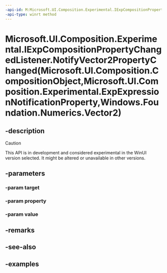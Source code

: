 ```yaml
---
-api-id: M:Microsoft.UI.Composition.Experimental.IExpCompositionPropertyChangedListener.NotifyVector2PropertyChanged(Microsoft.UI.Composition.CompositionObject,Microsoft.UI.Composition.Experimental.ExpExpressionNotificationProperty,Windows.Foundation.Numerics.Vector2)
-api-type: winrt method
---
```


# Microsoft.UI.Composition.Experimental.IExpCompositionPropertyChangedListener.NotifyVector2PropertyChanged(Microsoft.UI.Composition.CompositionObject,Microsoft.UI.Composition.Experimental.ExpExpressionNotificationProperty,Windows.Foundation.Numerics.Vector2)

<!--
public void NotifyVector2PropertyChanged (Microsoft.UI.Composition.CompositionObject target, Microsoft.UI.Composition.Experimental.ExpExpressionNotificationProperty property, System.Numerics.Vector2 value);
-->


## -description

> [!CAUTION]
> This API is in development and considered experimental in the WinUI version selected. It might be altered or unavailable in other versions.

## -parameters

### -param target

### -param property

### -param value

## -remarks

## -see-also

## -examples


